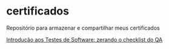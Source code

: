 # certificados
Repositório para armazenar e compartilhar meus certificados

[Introdução aos Testes de Software: zerando o checklist do QA](https://github.com/camilamaraschin/certificados/files/9573982/Certificado.de.Participacao.-.Webinar.Mentorama.Camila.Maraschin.Trindade.680.pdf)
